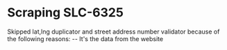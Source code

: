 # Scraping SLC-6325

Skipped lat,lng duplicator and street address number validator because of the following reasons:
-- It's the data from the website